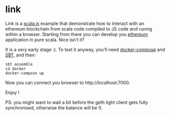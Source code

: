 # link

Link is a [scala.js](http://www.scala-js.org) example that demonstrate how to interact with an ethereum blockchain from scala code compiled to JS code and runnig within a browser. Starting from there you can develop you [ethereum](https://www.ethereum.org/) application in pure scala. Nice isn't it?

It is a very early stage :). To test it anyway, you'll need [docker-compose](https://docs.docker.com/compose/) and [SBT](http://www.scala-sbt.org/), and then:

```
sbt assemble
cd docker
docker-compose up
```

Now you can connect you browser to http://localhost:7000.

Enjoy !

PS: you might want to wait a bit before the geth light client gets fully synchronised, otherwise the balance will be 0.

